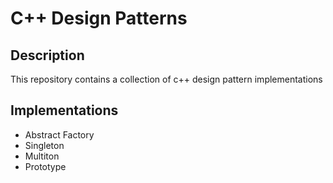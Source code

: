 # C++ Design Patterns
## Description
This repository contains a collection of c++ design pattern implementations
## Implementations

* Abstract Factory
* Singleton
* Multiton
* Prototype